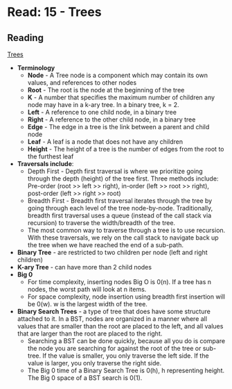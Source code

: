 # Read: 15 - Trees

## Reading

[Trees](https://codefellows.github.io/common_curriculum/data_structures_and_algorithms/Code_401/class-15/resources/Trees.html)

* **Terminology**
  * **Node** - A Tree node is a component which may contain its own values, and references to other nodes
  * **Root** - The root is the node at the beginning of the tree
  * **K** - A number that specifies the maximum number of children any node may have in a k-ary tree. In a binary tree, k = 2.
  * **Left** - A reference to one child node, in a binary tree
  * **Right** - A reference to the other child node, in a binary tree
  * **Edge** - The edge in a tree is the link between a parent and child node
  * **Leaf** - A leaf is a node that does not have any children
  * **Height** - The height of a tree is the number of edges from the root to the furthest leaf
* **Traversals include**:
  * Depth First - Depth first traversal is where we prioritize going through the depth (height) of the tree first. Three methods include: Pre-order (root >> left >> right), in-order (left >> root >> right), post-order (left >> right >> root)
  * Breadth First - Breadth first traversal iterates through the tree by going through each level of the tree node-by-node. Traditionally, breadth first traversal uses a queue (instead of the call stack via recursion) to traverse the width/breadth of the tree.
  * The most common way to traverse through a tree is to use recursion. With these traversals, we rely on the call stack to navigate back up the tree when we have reached the end of a sub-path.
* **Binary Tree** - are restricted to two children per node (left and right children)
* **K-ary Tree** - can have more than 2 child nodes
* **Big 0**
  * For time complexity, inserting nodes Big O is 0(n). If a tree has n nodes, the worst path will look at n items.
  * For space complexity, node insertion using breadth first insertion will be 0(w). w is the largest width of the tree.
* **Binary Search Trees** - a type of tree that does have some structure attached to it. In a BST, nodes are organized in a manner where all values that are smaller than the root are placed to the left, and all values that are larger than the root are placed to the right.
  * Searching a BST can be done quickly, because all you do is compare the node you are searching for against the root of the tree or sub-tree. If the value is smaller, you only traverse the left side. If the value is larger, you only traverse the right side.
  * The Big 0 time of a Binary Search Tree is 0(h), h representing height. The Big 0 space of a BST search is 0(1).
